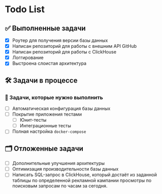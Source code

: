 # Todo List

## ✅ Выполненные задачи

- [x] Роутер для получения версии базы данных
- [x] Написан репозиторий для работы с внешним API GitHub
- [x] Написан репозиторий для работы с ClickHouse
- [x] Логгирование
- [x] Выстроена слоистая архитектура

## 🛠️ Задачи в процессе

### 🔧 Задачи, которые нужно выполнить

- [ ] Автоматическая конфигурация базы данных
- [ ] Покрытие приложения тестами
  - [ ] Юнит-тесты
  - [ ] Интеграционные тесты
- [ ] Полная настройка `docker-compose`

## 🗂️ Отложенные задачи

- [ ] Дополнительные улучшения архитектуры
- [ ] Оптимизация производительности базы данных
- [ ] Написать SQL-запрос в ClickHouse, который достаёт из заданной таблицы по определенной рекламной кампании просмотры по поисковым запросам по часам за сегодня.
